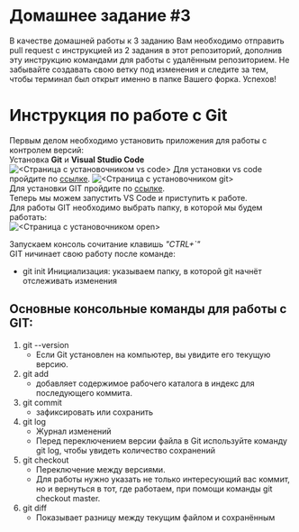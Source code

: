 # Домашнее задание #3

В качестве домашней работы к 3 заданию Вам необходимо отправить pull request с инструкцией из 2 задания в этот репозиторий, дополнив эту инструкцию командами для работы с удалённым репозиторием. Не забывайте создавать свою ветку под изменения и следите за тем, чтобы терминал был открыт именно в папке Вашего форка. Успехов!

# Инструкция по работе с Git  
Первым делом необходимо установить приложения для работы с контролем версий:  
Установка **Git** и **Visual Studio Code**
![<Страница c установочником vs code>](<vs code.png>)
Для установки vs code пройдите по  [ссылке](https://code.visualstudio.com/).
![<Страница c установочником git>](<git.png>)  
Для установки GIT пройдите по  [ссылке](https://git-scm.com/book/ru/v2/%D0%92%D0%B2%D0%B5%D0%B4%D0%B5%D0%BD%D0%B8%D0%B5-%D0%A3%D1%81%D1%82%D0%B0%D0%BD%D0%BE%D0%B2%D0%BA%D0%B0-Git).  
Теперь мы можем запустить VS Code и приступить к работе.  
Для работы GIT необходимо выбрать папку, в которой мы будем работать:  
![<Страница c установочником open>](<open.png>)  

Запускаем консоль сочитание клавишь *"CTRL+`"*  
GIT ничинает свою работу после командe:  
* git init
    Инициализация: указываем папку, в которой
git начнёт отслеживать изменения

## Основные консольные команды для работы с GIT:  
 1. git --version   
    * Если Git установлен на компьютер, вы увидите его текущую версию.  
2. git add  
    * добавляет содержимое рабочего каталога в индекс для последующего коммита.
3. git commit  
    * зафиксировать или сохранить  
4.  git log  
    * Журнал изменений  
    * Перед переключением версии файла в Git
используйте команду git log, чтобы увидеть
количество сохранений
5.  git checkout
    * Переключение между версиями. 
    * Для работы нужно указать не только интересующий вас коммит, но и вернуться в тот, где работаем, при помощи команды 
git checkout master.
6. git diff
    * Показывает разницу между текущим файлом и сохранённым